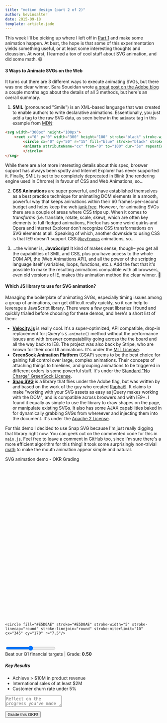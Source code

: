 ```yaml
---
title: "motion design (part 2 of 2)"
author: kevinsalter
date: 2015-09-18
template: article.jade
---
```

<link href='https://fonts.googleapis.com/css?family=Open+Sans:400,300' rel='stylesheet' type='text/css'>
<link rel="stylesheet" type="text/css" href="./sweetalert.css">
<link rel="stylesheet" type="text/css" href="./main.css">

This week I'll be picking up where I left off in [Part 1](sketches.kevinsalter.me/articles/8-motion-design-part-1/) and make some animation happen.  At best, the hope is that some of this experimentation yields something useful, or at least some interesting thoughts and dicussion.  At worst, I learned a ton of cool stuff about SVG animation, and did some math.  😄
<span class="more"></span>

#### 3 Ways to Animate SVGs on the Web

It turns out there are 3 different ways to execute animating SVGs, but there was one clear winner.  Sara Soueidan wrote [a great post on the Adobe blog](http://blogs.adobe.com/dreamweaver/2015/06/the-state-of-svg-animation.html) a couple months ago about the details of all 3 methods, but here's an overall summary.

1. **SMIL** (pronounced "Smile") is an XML-based language that was created to enable authors to write declarative animations.  Essentionally, you just add a tag to the raw SVG data, as seen below in the `animate` tag in this example from [MDN](https://developer.mozilla.org/en-US/docs/Web/SVG/SVG_animation_with_SMIL):
```html
<svg width="300px" height="100px">
    <rect x="0" y="0" width="300" height="100" stroke="black" stroke-width="1" />
        <circle cx="0" cy="50" r="15" fill="blue" stroke="black" stroke-width="1">
        <animate attributeName="cx" from="0" to="100" dur="5s" repeatCount="indefinite" />
        </circle>
</svg>
```
While there are a lot more interesting details about this spec, broswer support has always been spotty and Internet Explorer has never supported it.  Finally, SMIL is set to be completely deprecated in Blink (the rendering engine used in Chrome) in favour of CSS and Web Animations, so...

2. **CSS Animations** are super powerful, and have established themselves as a best practice technique for animatiing DOM elements in a smooth, powerful way that keeps animations within their 60 frames-per-second budget and helps keep the web [jank free](http://jankfree.org/).  However, for animating SVGs there are a couple of areas where CSS trips up.  When it comes to _transforms_ (i.e. translate, rotate, scale, skew), which are often key elements to full fledged animations, Firefox has some weird quirks and Opera and Internet Explorer don't recognize CSS transformations on SVG elements at all.  Speaking of which, another downside to using CSS is that IE9 doesn't support CSS [`@keyframes`](https://developer.mozilla.org/en-US/docs/Web/CSS/@keyframes) animations, so...

3. ...the winner is, **JavaScript**!  It kind of makes sense, though– you get all the capabilities of SMIL and CSS, plus you have access to the whole DOM API, the [Web Animations API], and all the power of the scripting language itself (variables, loops, functions, etc.).  Add the fact that it's possible to make the resulting animations compatible with all browsers, even old versions of IE, makes this animation method the clear winner. 🎉

#### Which JS library to use for SVG animation?

Managing the boilerplate of animating SVGs, especially timing issues among a group of animations, can get difficult really quickly, so it can help to leverage a JavaScript library.  There were a few great libraries I found and quickly trialed before choosing for these demos, and here's a short list of them:

- **[Velocity.js](http://julian.com/research/velocity/)** is really cool.  It's a super-optimized, API compatible, drop-in replacement for jQuery's `$.animate()` method without the performance issues and with broswer compatability going across the the board and all the way back to IE8.  The project was also back by Stripe, who are known for their cool UI animations.  It's under the [MIT License](https://en.wikipedia.org/wiki/MIT_License).
- **[GreenSock Animation Platform](http://greensock.com/docs/#/HTML5/GSAP/)** (GSAP) seems to be the best choice for gaining full control over large, complex animations. Their concepts of attaching things to timelines, and grouping animations to be triggered in different orders is some powerful stuff.  It's under the [Standard "No Charge" GreenSock License](http://greensock.com/standard-license).
- **[Snap SVG](http://snapsvg.io/)** is a library that flies under the Adobe flag, but was written by and based on the work of the guy who created [Raphaël](http://raphaeljs.com/).  It claims to make "working with your SVG assets as easy as jQuery makes working with the DOM", and is compatible across broswers and with IE9+.  I found it equally as simple to use the library to draw shapes on the page, or manipulate existing SVGs.  It also has some AJAX capabilities baked in for dynamically grabbing SVGs from whereever and injecting them into the document.  It's under the [Apache 2 License](https://github.com/adobe-webplatform/Snap.svg/blob/master/LICENSE).

For this demo I decided to use Snap SVG because I'm just really digging that library right now.  You can geek out on the commented code for this in <a href="https://github.com/kevinsalter/sketches/blob/gh-pages/contents/articles/9-motion-design-part-2/main.js" target="_blank">`main.js`</a>.  Feel free to leave a comment in GitHub too, since I'm sure there's a more efficient algorithm for this thing!  It took some surprisingly non-trivial [math](https://github.com/kevinsalter/sketches/blob/gh-pages/contents/articles/9-motion-design-part-2/main.js#L12-L14) to make the mouth animation appear simple and natural.
<p class="article-end"></p>

<span class="annotation">
    SVG animation demo - OKR Grading
</span>

<div class="container">
<svg version="1.1" id="svg" xmlns="http://www.w3.org/2000/svg" xmlns:xlink="http://www.w3.org/1999/xlink" x="0px" y="0px"
     width="500px" height="500px" viewBox="0 0 500 500" enable-background="new 0 0 500 500" xml:space="preserve">

<path id="mouth" fill="none" stroke="#E5D0AE" stroke-width="5" stroke-linecap="round" stroke-linejoin="round" stroke-miterlimit="10" d="
        M 127.771,351.329 c 0,0 40.860771,0 120.770151,0 c 70.909379,0 120.770152,0 120.770152,0"/>

<g id="eyes">
    <circle fill="#E5D0AE" stroke="#E5D0AE" stroke-width="5" stroke-linecap="round" stroke-linejoin="round" stroke-miterlimit="10" cx="155" cy="170" r="7.5"/>

    <circle fill="#E5D0AE" stroke="#E5D0AE" stroke-width="5" stroke-linecap="round" stroke-linejoin="round" stroke-miterlimit="10" cx="345" cy="170" r="7.5"/>
</g>

<circle id="face-outline" fill="none" stroke="#E5D0AE" stroke-width="5" stroke-linecap="round" stroke-linejoin="round" stroke-miterlimit="10" cx="250" cy="250" r="244.275"/>
</svg>

<br>
<input type="range" id="grade-slider" style="width:160px;" min=0 max=1 value=0.5 step=0.01>

<div class="okr-grade-sentence">Beat our Q1 financial targets | Grade: <strong id="grade" class="grade">0.50</strong></div>
<h5>Key Results</h6>
<ul class="key-results-list">
    <li>Achieve > $10M in product revenue</li>
    <li>International sales of at least $2M</li>
    <li>Customer churn rate under 5%</li>
</ul>
<textarea class="assessment"
          placeholder="Reflect on the progress you've made this quarter...">
</textarea>

<button id="submit" class="submit-btn">Grade this OKR!</button>
</div>

<script type="text/javascript" src="./snap.svg.js"></script>
<script type="text/javascript" src="./sweetalert.min.js"></script>
<script type="text/javascript" src="./main.js"></script>
